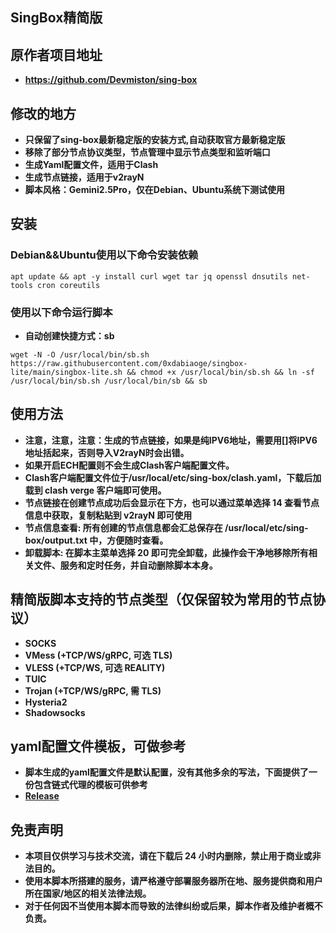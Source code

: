 ## **SingBox精简版**

## **原作者项目地址**
- **https://github.com/Devmiston/sing-box**

## **修改的地方**
- **只保留了sing-box最新稳定版的安装方式,自动获取官方最新稳定版**
- **移除了部分节点协议类型，节点管理中显示节点类型和监听端口**
- **生成Yaml配置文件，适用于Clash**
- **生成节点链接，适用于v2rayN**
- **脚本风格：Gemini2.5Pro，仅在Debian、Ubuntu系统下测试使用**

## **安装**
### **Debian&&Ubuntu使用以下命令安装依赖**
```
apt update && apt -y install curl wget tar jq openssl dnsutils net-tools cron coreutils
```
### **使用以下命令运行脚本**

- **自动创建快捷方式：sb**
```
wget -N -O /usr/local/bin/sb.sh https://raw.githubusercontent.com/0xdabiaoge/singbox-lite/main/singbox-lite.sh && chmod +x /usr/local/bin/sb.sh && ln -sf /usr/local/bin/sb.sh /usr/local/bin/sb && sb
```
## **使用方法**
- **注意，注意，注意：生成的节点链接，如果是纯IPV6地址，需要用[]将IPV6地址括起来，否则导入V2rayN时会出错。**
- **如果开启ECH配置则不会生成Clash客户端配置文件。**
- **Clash客户端配置文件位于/usr/local/etc/sing-box/clash.yaml，下载后加载到 clash verge 客户端即可使用。**
- **节点链接在创建节点成功后会显示在下方，也可以通过菜单选择 14 查看节点信息中获取，复制粘贴到 v2rayN 即可使用**
- **节点信息查看: 所有创建的节点信息都会汇总保存在 /usr/local/etc/sing-box/output.txt 中，方便随时查看。**
- **卸载脚本: 在脚本主菜单选择 20 即可完全卸载，此操作会干净地移除所有相关文件、服务和定时任务，并自动删除脚本本身。**

## **精简版脚本支持的节点类型（仅保留较为常用的节点协议）**
- **SOCKS**
- **VMess (+TCP/WS/gRPC, 可选 TLS)**
- **VLESS (+TCP/WS, 可选 REALITY)**
- **TUIC**
- **Trojan (+TCP/WS/gRPC, 需 TLS)**
- **Hysteria2**
- **Shadowsocks**

## **yaml配置文件模板，可做参考**
- **脚本生成的yaml配置文件是默认配置，没有其他多余的写法，下面提供了一份包含链式代理的模板可供参考**
- **[Release](https://github.com/0xdabiaoge/singbox-lite/releases)**

## **免责声明**
- **本项目仅供学习与技术交流，请在下载后 24 小时内删除，禁止用于商业或非法目的。**
- **使用本脚本所搭建的服务，请严格遵守部署服务器所在地、服务提供商和用户所在国家/地区的相关法律法规。**
- **对于任何因不当使用本脚本而导致的法律纠纷或后果，脚本作者及维护者概不负责。**
